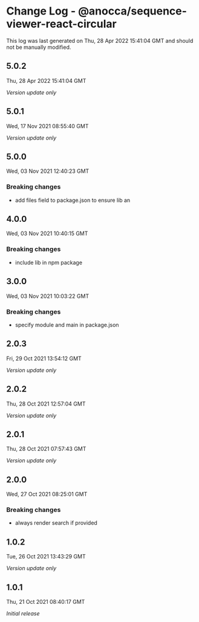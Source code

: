 # Change Log - @anocca/sequence-viewer-react-circular

This log was last generated on Thu, 28 Apr 2022 15:41:04 GMT and should not be manually modified.

## 5.0.2
Thu, 28 Apr 2022 15:41:04 GMT

_Version update only_

## 5.0.1
Wed, 17 Nov 2021 08:55:40 GMT

_Version update only_

## 5.0.0
Wed, 03 Nov 2021 12:40:23 GMT

### Breaking changes

- add files field to package.json to ensure lib an

## 4.0.0
Wed, 03 Nov 2021 10:40:15 GMT

### Breaking changes

- include lib in npm package

## 3.0.0
Wed, 03 Nov 2021 10:03:22 GMT

### Breaking changes

- specify module and main in package.json

## 2.0.3
Fri, 29 Oct 2021 13:54:12 GMT

_Version update only_

## 2.0.2
Thu, 28 Oct 2021 12:57:04 GMT

_Version update only_

## 2.0.1
Thu, 28 Oct 2021 07:57:43 GMT

_Version update only_

## 2.0.0
Wed, 27 Oct 2021 08:25:01 GMT

### Breaking changes

- always render search if provided

## 1.0.2
Tue, 26 Oct 2021 13:43:29 GMT

_Version update only_

## 1.0.1
Thu, 21 Oct 2021 08:40:17 GMT

_Initial release_

